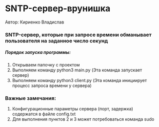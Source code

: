 # SNTP-сервер-врунишка
Автор: Кириенко Владислав
### SNTP-сервер, которые при запросе времени обманывает пользователя на заданное число секунд


##### Порядок запуска программы:
1) Открываем папочку с проектом
2) Выполняем команду python3 main.py (Эта команда запускает сервер)
3) Выполняем команду python3 client.py (Эта команда инициирует процесс запроса времени у сервера)


### Важные замечания:
1) Конфигурационные параметры сервера (порт, задержка) содержатся в файле config.txt
2) Для выполнения пунктов 2 и 3 может потребоваться команда sudo 